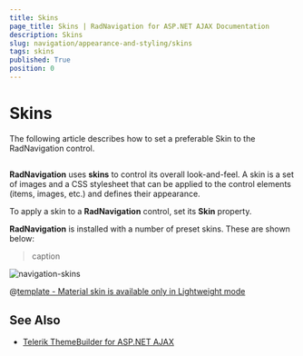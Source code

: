 ```yaml
---
title: Skins
page_title: Skins | RadNavigation for ASP.NET AJAX Documentation
description: Skins
slug: navigation/appearance-and-styling/skins
tags: skins
published: True
position: 0
---
```


# Skins



The following article describes how to set a preferable Skin to the RadNavigation control.

## 

**RadNavigation** uses **skins** to control its overall look-and-feel. A skin is a set of images and a CSS stylesheet that can be applied to the control elements (items, images, etc.) and defines their appearance.

To apply a skin to a **RadNavigation** control, set its **Skin** property.

**RadNavigation** is installed with a number of preset skins. These are shown below:
>caption 

![navigation-skins](images/navigation-skins.png) 


 @[template - Material skin is available only in Lightweight mode](/_templates/common/skins-notes.md#material-only-in-lightweight) 



## See Also

 * [Telerik ThemeBuilder for ASP.NET AJAX](https://themebuilder.telerik.com/)


